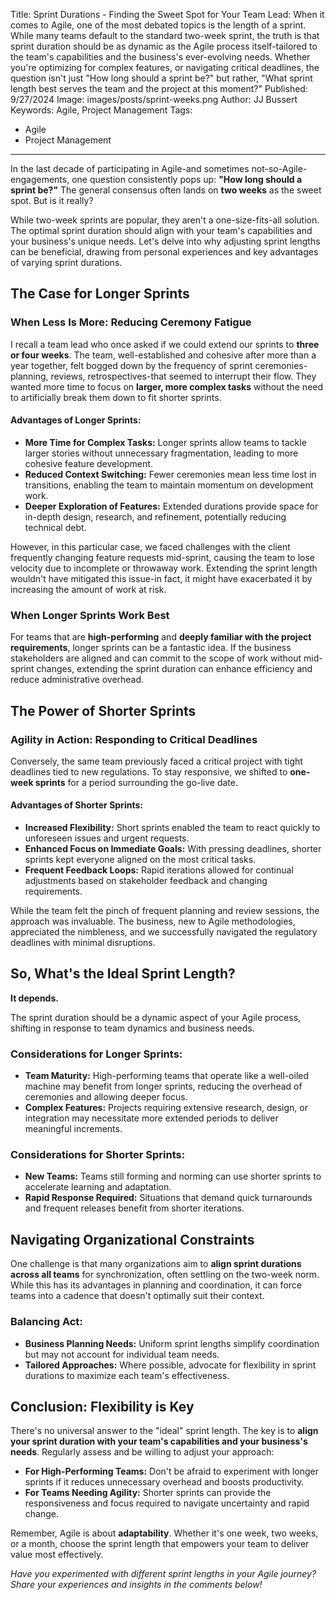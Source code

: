 Title: Sprint Durations - Finding the Sweet Spot for Your Team
Lead: When it comes to Agile, one of the most debated topics is the length of a sprint. While many teams default to the standard two-week sprint, the truth is that sprint duration should be as dynamic as the Agile process itself-tailored to the team's capabilities and the business's ever-evolving needs. Whether you're optimizing for complex features, or navigating critical deadlines, the question isn't just "How long should a sprint be?" but rather, "What sprint length best serves the team and the project at this moment?"
Published: 9/27/2024
Image: images/posts/sprint-weeks.png
Author: JJ Bussert
Keywords: Agile, Project Management
Tags:
 - Agile
 - Project Management
---

In the last decade of participating in Agile-and sometimes not-so-Agile-engagements, one question consistently pops up: **"How long should a sprint be?"** The general consensus often lands on **two weeks** as the sweet spot. But is it really?

While two-week sprints are popular, they aren't a one-size-fits-all solution. The optimal sprint duration should align with your team's capabilities and your business's unique needs. Let's delve into why adjusting sprint lengths can be beneficial, drawing from personal experiences and key advantages of varying sprint durations.

## The Case for Longer Sprints

### When Less Is More: Reducing Ceremony Fatigue

I recall a team lead who once asked if we could extend our sprints to **three or four weeks**. The team, well-established and cohesive after more than a year together, felt bogged down by the frequency of sprint ceremonies-planning, reviews, retrospectives-that seemed to interrupt their flow. They wanted more time to focus on **larger, more complex tasks** without the need to artificially break them down to fit shorter sprints.

#### Advantages of Longer Sprints:

- **More Time for Complex Tasks:** Longer sprints allow teams to tackle larger stories without unnecessary fragmentation, leading to more cohesive feature development.
- **Reduced Context Switching:** Fewer ceremonies mean less time lost in transitions, enabling the team to maintain momentum on development work.
- **Deeper Exploration of Features:** Extended durations provide space for in-depth design, research, and refinement, potentially reducing technical debt.

However, in this particular case, we faced challenges with the client frequently changing feature requests mid-sprint, causing the team to lose velocity due to incomplete or throwaway work. Extending the sprint length wouldn't have mitigated this issue-in fact, it might have exacerbated it by increasing the amount of work at risk.

### When Longer Sprints Work Best

For teams that are **high-performing** and **deeply familiar with the project requirements**, longer sprints can be a fantastic idea. If the business stakeholders are aligned and can commit to the scope of work without mid-sprint changes, extending the sprint duration can enhance efficiency and reduce administrative overhead.


## The Power of Shorter Sprints

### Agility in Action: Responding to Critical Deadlines

Conversely, the same team previously faced a critical project with tight deadlines tied to new regulations. To stay responsive, we shifted to **one-week sprints** for a period surrounding the go-live date.

#### Advantages of Shorter Sprints:

- **Increased Flexibility:** Short sprints enabled the team to react quickly to unforeseen issues and urgent requests.
- **Enhanced Focus on Immediate Goals:** With pressing deadlines, shorter sprints kept everyone aligned on the most critical tasks.
- **Frequent Feedback Loops:** Rapid iterations allowed for continual adjustments based on stakeholder feedback and changing requirements.

While the team felt the pinch of frequent planning and review sessions, the approach was invaluable. The business, new to Agile methodologies, appreciated the nimbleness, and we successfully navigated the regulatory deadlines with minimal disruptions.


## So, What's the Ideal Sprint Length?

**It depends.**

The sprint duration should be a dynamic aspect of your Agile process, shifting in response to team dynamics and business needs.

### Considerations for Longer Sprints:

- **Team Maturity:** High-performing teams that operate like a well-oiled machine may benefit from longer sprints, reducing the overhead of ceremonies and allowing deeper focus.
- **Complex Features:** Projects requiring extensive research, design, or integration may necessitate more extended periods to deliver meaningful increments.

### Considerations for Shorter Sprints:

- **New Teams:** Teams still forming and norming can use shorter sprints to accelerate learning and adaptation.
- **Rapid Response Required:** Situations that demand quick turnarounds and frequent releases benefit from shorter iterations.


## Navigating Organizational Constraints

One challenge is that many organizations aim to **align sprint durations across all teams** for synchronization, often settling on the two-week norm. While this has its advantages in planning and coordination, it can force teams into a cadence that doesn't optimally suit their context.

### Balancing Act:

- **Business Planning Needs:** Uniform sprint lengths simplify coordination but may not account for individual team needs.
- **Tailored Approaches:** Where possible, advocate for flexibility in sprint durations to maximize each team's effectiveness.


## Conclusion: Flexibility is Key

There's no universal answer to the "ideal" sprint length. The key is to **align your sprint duration with your team's capabilities and your business's needs**. Regularly assess and be willing to adjust your approach:

- **For High-Performing Teams:** Don't be afraid to experiment with longer sprints if it reduces unnecessary overhead and boosts productivity.
- **For Teams Needing Agility:** Shorter sprints can provide the responsiveness and focus required to navigate uncertainty and rapid change.

Remember, Agile is about **adaptability**. Whether it's one week, two weeks, or a month, choose the sprint length that empowers your team to deliver value most effectively.

*Have you experimented with different sprint lengths in your Agile journey? Share your experiences and insights in the comments below!*
